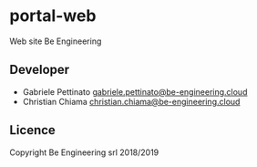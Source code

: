 # portal-web
Web site Be Engineering

## Developer
* Gabriele Pettinato <gabriele.pettinato@be-engineering.cloud>
* Christian Chiama <christian.chiama@be-engineering.cloud>


## Licence
Copyright Be Engineering srl 2018/2019